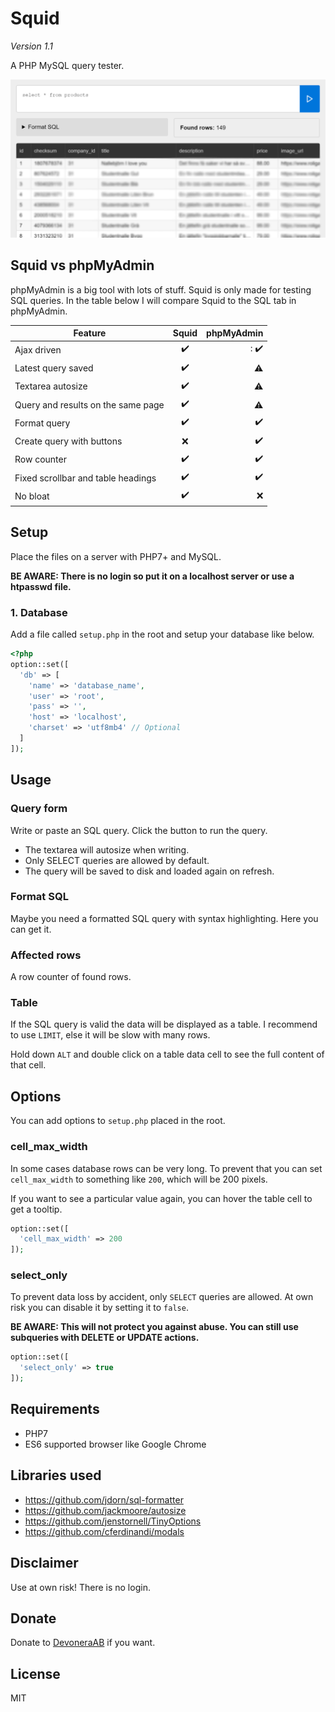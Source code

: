 # Squid

*Version 1.1*

A PHP MySQL query tester.

![Screenshot](screenshot.png)

## Squid vs phpMyAdmin

phpMyAdmin is a big tool with lots of stuff. Squid is only made for testing SQL queries. In the table below I will compare Squid to the SQL tab in phpMyAdmin.

| Feature                            | Squid              | phpMyAdmin         |
| ---------------------------------- |:------------------:| ------------------:|
| Ajax driven                        | :heavy_check_mark: |: :heavy_check_mark: |
| Latest query saved                 | :heavy_check_mark: | :warning:          |
| Textarea autosize                  | :heavy_check_mark: | :warning:          |
| Query and results on the same page | :heavy_check_mark: | :warning:          |
| Format query                       | :heavy_check_mark: | :heavy_check_mark: |
| Create query with buttons          | :x:                | :heavy_check_mark: |
| Row counter                        | :heavy_check_mark: | :heavy_check_mark: |
| Fixed scrollbar and table headings | :heavy_check_mark: | :heavy_check_mark: |
| No bloat                           | :heavy_check_mark: | :x:                |

## Setup

Place the files on a server with PHP7+ and MySQL.

**BE AWARE: There is no login so put it on a localhost server or use a htpasswd file.**

### 1. Database

Add a file called `setup.php` in the root and setup your database like below.

```php
<?php
option::set([
  'db' => [
    'name' => 'database_name',
    'user' => 'root',
    'pass' => '',
    'host' => 'localhost',
    'charset' => 'utf8mb4' // Optional
  ]
]);
```

## Usage

### Query form

Write or paste an SQL query. Click the button to run the query.

- The textarea will autosize when writing.
- Only SELECT queries are allowed by default.
- The query will be saved to disk and loaded again on refresh.

### Format SQL

Maybe you need a formatted SQL query with syntax highlighting. Here you can get it.

### Affected rows

A row counter of found rows.

### Table

If the SQL query is valid the data will be displayed as a table. I recommend to use `LIMIT`, else it will be slow with many rows.

Hold down `ALT` and double click on a table data cell to see the full content of that cell.

## Options

You can add options to `setup.php` placed in the root.

### cell_max_width

In some cases database rows can be very long. To prevent that you can set `cell_max_width` to something like `200`, which will be 200 pixels.

If you want to see a particular value again, you can hover the table cell to get a tooltip.

```php
option::set([
  'cell_max_width' => 200
]);
```

### select_only

To prevent data loss by accident, only `SELECT` queries are allowed. At own risk you can disable it by setting it to `false`.

**BE AWARE: This will not protect you against abuse. You can still use subqueries with DELETE or UPDATE actions.**

```php
option::set([
  'select_only' => true
]);
```

## Requirements

- PHP7
- ES6 supported browser like Google Chrome

## Libraries used

- https://github.com/jdorn/sql-formatter
- https://github.com/jackmoore/autosize
- https://github.com/jenstornell/TinyOptions
- https://github.com/cferdinandi/modals

## Disclaimer

Use at own risk! There is no login.

## Donate

Donate to [DevoneraAB](https://www.paypal.me/DevoneraAB) if you want.

## License

MIT